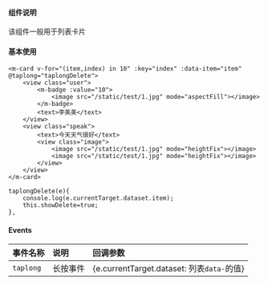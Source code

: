 #### 组件说明

该组件一般用于列表卡片


#### 基本使用

```
<m-card v-for="(item,index) in 10" :key="index" :data-item="item" @taplong="taplongDelete">
	<view class="user">
		<m-badge :value="10">
			<image src="/static/test/1.jpg" mode="aspectFill"></image>
		</m-badge>
		<text>李美美</text>
	</view>
	<view class="speak">
		<text>今天天气很好</text>
		<view class="image">
			<image src="/static/test/1.jpg" mode="heightFix"></image>
			<image src="/static/test/1.jpg" mode="heightFix"></image>
		</view>
	</view>
</m-card>

taplongDelete(e){
	console.log(e.currentTarget.dataset.item);
	this.showDelete=true;
},
```

#### Events

|事件名称|说明|回调参数|
|:---|:---|:---|
|`taplong`|长按事件|{e.currentTarget.dataset: 列表`data-`的值}|
